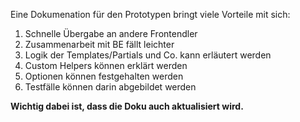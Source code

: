 Eine Dokumenation für den Prototypen bringt viele Vorteile mit sich:

1. Schnelle Übergabe an andere Frontendler 
2. Zusammenarbeit mit BE fällt leichter 
3. Logik der Templates/Partials und Co. kann erläutert werden
4. Custom Helpers können erklärt werden
5. Optionen können festgehalten werden
6. Testfälle können darin abgebildet werden

**Wichtig dabei ist, dass die Doku auch aktualisiert wird.**
